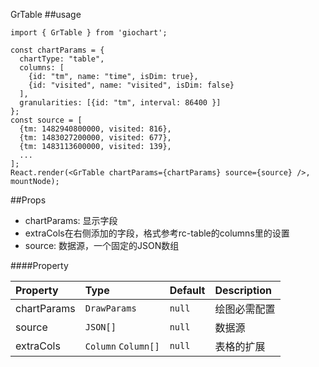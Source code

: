 GrTable
##usage
```
import { GrTable } from 'giochart';

const chartParams = {
  chartType: "table",
  columns: [
    {id: "tm", name: "time", isDim: true},
    {id: "visited", name: "visited", isDim: false}
  ],
  granularities: [{id: "tm", interval: 86400 }]
};
const source = [
  {tm: 1482940800000, visited: 816},
  {tm: 1483027200000, visited: 677},
  {tm: 1483113600000, visited: 139},
  ...
];
React.render(<GrTable chartParams={chartParams} source={source} />, mountNode);
```
##Props
* chartParams: 显示字段
* extraCols在右侧添加的字段，格式参考rc-table的columns里的设置
* source: 数据源，一个固定的JSON数组

####Property

| Property              | Type                | Default |    Description    |
| :-------------------- | :------------------ | :------ | :---------------- |
| chartParams           | `DrawParams`        | `null`  |      绘图必需配置   |
| source                | `JSON[]`            | `null`  |       数据源       |
| extraCols             | `Column` `Column[]` | `null`  |  表格的扩展         |

